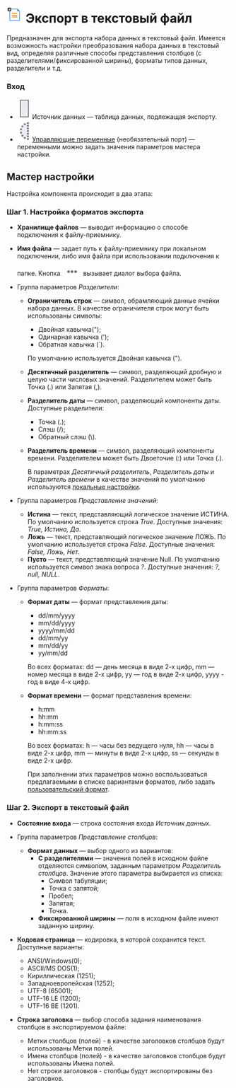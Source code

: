 # ![ ](../../images/icons/data-sources/file-txt-export_default.svg) Экспорт в текстовый файл

Предназначен для экспорта набора данных в текстовый файл. Имеется возможность настройки преобразования набора данных в текстовый вид, определяя различные способы представления столбцов (с разделителями/фиксированной ширины), форматы типов данных, разделители и т.д.

### Вход

* ![ ](../../images/icons/app/node/ports/inputs/table_inactive.svg) Источник данных — таблица данных, подлежащая экспорту.
* ![ ](../../images/icons/app/node/ports/inputs-optional/variable_inactive.svg) [Управляющие переменные](../../scenario/variables/control-variables.md) (необязательный порт) — переменными можно задать значения параметров мастера настройки.

## Мастер настройки

Настройка компонента происходит в два этапа:

### Шаг 1. Настройка форматов экспорта

* **Хранилище файлов** — выводит информацию о способе подключения к файлу-приемнику.
* **Имя файла** — задает путь к файлу-приемнику при локальном подключении, либо имя файла при использовании подключения к папке. Кнопка ![ ](../../images/extjs-theme/form/open-trigger/open-trigger_default.svg) вызывает диалог выбора файла.
* Группа параметров *Разделители*:
  * **Ограничитель строк** — символ, обрамляющий данные ячейки набора данных. В качестве ограничителя строк могут быть использованы символы:
    * Двойная кавычка(");
    * Одинарная кавычка (');
    * Обратная кавычка (`).

    По умолчанию используется Двойная кавычка (").

  * **Десятичный разделитель** — символ, разделяющий дробную и целую части числовых значений. Разделителем может быть Точка (.) или Запятая (,).

  * **Разделитель даты** — символ, разделяющий компоненты даты. Доступные разделители:
    * Точка (.);
    * Слэш (/);
    * Обратный слэш (&#92;).
    
  * **Разделитель времени** — символ, разделяющий компоненты времени. Разделителем может быть Двоеточие (:) или Точка (.). 
  
    В параметрах *Десятичный разделитель*, *Разделитель даты* и *Разделитель времени* в качестве значений по умолчанию используются [локальные настройки](../../scenario/local-settings.md).

* Группа параметров *Представление значений*:
  * **Истина** — текст, представляющий логическое значение ИСТИНА. По умолчанию используется строка *True*. Доступные значения: *True, Истина, Да*.
  * **Ложь** — текст, представляющий логическое значение ЛОЖЬ. По умолчанию используется строка *False*. Доступные значения: *False, Ложь, Нет*.
  * **Пусто** — текст, представляющий значение Null. По умолчанию используется символ знака вопроса *?*. Доступные значения: *?, null, NULL*.

* Группа параметров *Форматы*:
  * **Формат даты** — формат представления даты:
    * dd/mm/yyyy
    * mm/dd/yyyy
    * yyyy/mm/dd
    * dd/mm/yy
    * mm/dd/yy
    * yy/mm/dd

    Во всех форматах: dd — день месяца в виде 2-х цифр, mm — номер месяца в виде 2-х цифр, yy — год в виде 2-х цифр, yyyy - год в виде 4-х цифр.

  * **Формат времени** — формат представления времени:
    * h:mm
    * hh:mm
    * h:mm:ss
    * hh:mm:ss

    Во всех форматах: h — часы без ведущего нуля, hh — часы в виде 2-х цифр, mm — минуты в виде 2-х цифр, ss — секунды в виде 2-х цифр.
  
    При заполнении этих параметров можно воспользоваться предлагаемыми в списке вариантами форматов, либо задать [пользовательский формат](./txt-csv/datetime-formats.md).

### Шаг 2. Экспорт в текстовый файл

* **Состояние входа** — строка состояния входа *Источник данных*.
* Группа параметров *Представление столбцов*:
  * **Формат данных** — выбор одного из вариантов:
    * **С разделителями** — значения полей в исходном файле отделяются символом, заданным параметром *Разделитель столбцов*. Значение этого параметра выбирается из списка:
      * Символ табуляции;
      * Точка с запятой;
      * Пробел;
      * Запятая;
      * Точка.
    * **Фиксированной ширины** — поля в исходном файле имеют заданную ширину.
* **Кодовая страница** — кодировка, в которой сохранится текст. Доступные варианты:
  * ANSI/Windows(0);
  * ASCII/MS DOS(1);
  * Кириллическая (1251);
  * Западноевропейская (1252);
  * UTF-8 (65001);
  * UTF-16 LE (1200);
  * UTF-16 BE (1201).

* **Строка заголовка** — выбор способа задания наименования столбцов в экспортируемом файле:
  * Метки столбцов (полей) - в качестве заголовков столбцов будут использованы Метки полей.
  * Имена столбцов (полей) - в качестве заголовков столбцов будут использованы Имена полей.
  * Нет строки заголовков - столбцы будут экспортированы без заголовков.

